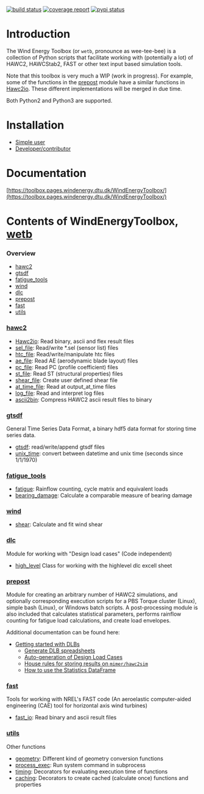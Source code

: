
[![build status](https://gitlab.windenergy.dtu.dk/toolbox/WindEnergyToolbox/badges/master/build.svg)](https://gitlab.windenergy.dtu.dk/toolbox/WindEnergyToolbox/commits/master)
[![coverage report](https://gitlab.windenergy.dtu.dk/toolbox/WindEnergyToolbox/badges/master/coverage.svg)](https://gitlab.windenergy.dtu.dk/toolbox/WindEnergyToolbox/commits/master)
[![pypi status](https://img.shields.io/pypi/v/wetb.png)](https://pypi.python.org/pypi/wetb)

# Introduction

The Wind Energy Toolbox (or ```wetb```, pronounce as wee-tee-bee) is a collection
of Python scripts that facilitate working with (potentially a lot) of HAWC2,
HAWCStab2, FAST or other text input based simulation tools.

Note that this toolbox is very much a WIP (work in progress). For example,
some of the functions in the [prepost](#prepost) module have a similar functions
in [Hawc2io](wetb/hawc2/Hawc2io.py). These different implementations will be
merged in due time.

Both Python2 and Python3 are supported.

# Installation

- [Simple user](docs/install.md)
- [Developer/contributor](docs/developer-guide.md)

# Documentation

[https://toolbox.pages.windenergy.dtu.dk/WindEnergyToolbox/](https://toolbox.pages.windenergy.dtu.dk/WindEnergyToolbox/)


# Contents of WindEnergyToolbox, [wetb](wetb)

### Overview

- [hawc2](#hawc2)
- [gtsdf](#gtsdf)
- [fatigue_tools](#fatigue_tools)
- [wind](#wind)
- [dlc](#dlc)
- [prepost](#prepost)
- [fast](#fast)
- [utils](#utils)

### [hawc2](wetb/hawc2)
- [Hawc2io](wetb/hawc2/Hawc2io.py): Read binary, ascii and flex result files
- [sel_file](wetb/hawc2/sel_file.py): Read/write *.sel (sensor list) files
- [htc_file](wetb/hawc2/htc_file.py): Read/write/manipulate htc files
- [ae_file](wetb/hawc2/ae_file.py): Read AE (aerodynamic blade layout) files
- [pc_file](wetb/hawc2/pc_file.py): Read PC (profile coefficient) files
- [st_file](wetb/hawc2/st_file.py): Read ST (structural properties) files
- [shear_file](wetb/hawc2/shear_file.py): Create user defined shear file
- [at_time_file](wetb/hawc2/at_time_file.py): Read at output_at_time files
- [log_file](wetb/hawc2/log_file.py): Read and interpret log files
- [ascii2bin](wetb/hawc2/ascii2bin): Compress HAWC2 ascii result files to binary

### [gtsdf](wetb/gtsdf)
General Time Series Data Format, a binary hdf5 data format for storing time series data.
- [gtsdf](wetb/gtsdf/gtsdf.py): read/write/append gtsdf files
- [unix_time](wetb/gtsdf/unix_time.py): convert between datetime and unix time (seconds since 1/1/1970)

### [fatigue_tools](wetb/fatigue_tools)
- [fatigue](wetb/fatigue_tools/fatigue.py): Rainflow counting, cycle matrix and equivalent loads
- [bearing_damage](wetb/fatigue_tools/bearing_damage.py): Calculate a comparable measure of bearing damage

### [wind](wetb/wind)
- [shear](wetb/wind/shear.py): Calculate and fit wind shear

### [dlc](wetb/dlc)
Module for working with "Design load cases" (Code independent)
- [high_level](wetb/dlc/high_level.py) Class for working with the highlevel dlc excell sheet

### [prepost](wetb/prepost)
Module for creating an arbitrary number of HAWC2 simulations, and optionally
corresponding execution scripts for a PBS Torque cluster (Linux), simple bash
(Linux), or Windows batch scripts. A post-processing module is also included
that calculates statistical parameters, performs rainflow counting for fatigue
load calculations, and create load envelopes.

Additional documentation can be found here:

- [Getting started with DLBs](docs/getting-started-with-dlbs.md)
    - [Generate DLB spreadsheets](docs/generate-spreadsheet.md)
    - [Auto-generation of Design Load Cases](docs/howto-make-dlcs.md)
    - [House rules for storing results on ```mimer/hawc2sim```](docs/houserules-mimerhawc2sim.md)
    - [How to use the Statistics DataFrame](docs/using-statistics-df.md)

### [fast](wetb/fast)
Tools for working with NREL's FAST code (An aeroelastic computer-aided engineering (CAE) tool for horizontal axis wind turbines)
- [fast_io](wetb/fast/fast_io.py): Read binary and ascii result files

### [utils](wetb/utils)
Other functions
- [geometry](wetb/utils/geometry.py): Different kind of geometry conversion functions
- [process_exec](wetb/utils/process_exec.py): Run system command in subprocess
- [timing](wetb/utils/timing.py): Decorators for evaluating execution time of functions
- [caching](wetb/utils/caching.py): Decorators to create cached (calculate once) functions and properties

